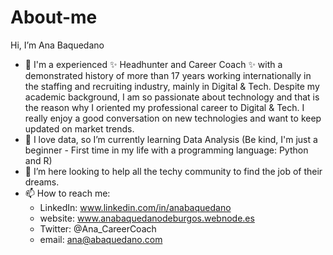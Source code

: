 # About-me
Hi, I’m Ana Baquedano
- 👀 I'm a experienced ✨ Headhunter and Career Coach ✨ with a demonstrated history of more than 17 years working internationally in the staffing and recruiting industry, mainly in Digital & Tech.
Despite my academic background, I am so passionate about technology and that is the reason why I oriented my professional career to Digital & Tech. I really enjoy a good conversation on new technologies and want to keep updated on market trends.
- 🌱 I love data, so I’m currently learning Data Analysis (Be kind, I'm just a beginner - First time in my life with a programming language: Python and R)
- 💞️ I’m here looking to help all the techy community to find the job of their dreams.
- 📫 How to reach me:
  * LinkedIn: www.linkedin.com/in/anabaquedano
  * website: www.anabaquedanodeburgos.webnode.es
  * Twitter: @Ana_CareerCoach
  * email: ana@abaquedano.com
